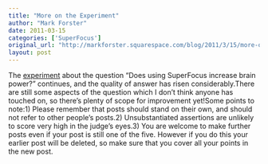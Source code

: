 ```yaml
---
title: "More on the Experiment"
author: "Mark Forster"
date: 2011-03-15
categories: ['SuperFocus']
original_url: "http://markforster.squarespace.com/blog/2011/3/15/more-on-the-experiment.html"
layout: post
---
```


The [experiment](http://www.markforster.squarespace.com/blog/2011/3/13/an-experiment.html) about the question “Does using SuperFocus increase brain power?” continues, and the quality of answer has risen considerably.There are still some aspects of the question which I don’t think anyone has touched on, so there’s plenty of scope for improvement yet!Some points to note:1) Please remember that posts should stand on their own, and should not refer to other people’s posts.2) Unsubstantiated assertions are unlikely to score very high in the judge’s eyes.3) You are welcome to make further posts even if your post is still one of the five. However if you do this your earlier post will be deleted, so make sure that you cover all your points in the new post.
